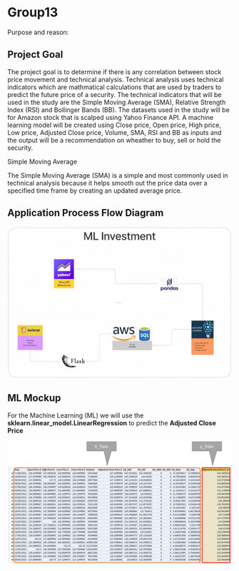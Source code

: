 # Group13

Purpose and reason: 

## Project Goal 

The project goal is to determine if there is any correlation between stock price movement and technical analysis. Technical analysis uses technical indicators which are mathmatical calculations that are used by traders to predict the future price of a security. The technical indicators that will be used in the study are the Simple Moving Average (SMA), Relative Strength Index (RSI) and Bollinger Bands (BB). The datasets used in the study will be for Amazon stock that is scalped using Yahoo Finance API. A machine learning model will be created using Close price, Open price, High price, Low price, Adjusted Close price, Volume, SMA, RSI and BB as inputs and the output will be a recommendation on wheather to buy, sell or hold the security.

Simple Moving Average

The Simple Moving Average (SMA) is a simple and most commonly used in technical analysis because it helps smooth out the price data over a specified time frame by creating an updated average price.

## Application Process Flow Diagram

![Process Flow Diagram](Resources/PFD.png)

## ML Mockup

For the Machine Learning (ML) we will use the **sklearn.linear_model.LinearRegression** to predict the **Adjusted Close Price**

![ML Mockup](Resources/ML.png)
